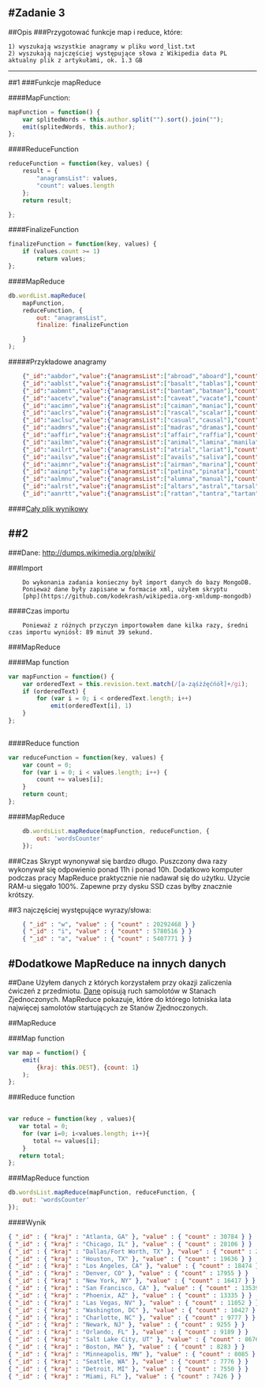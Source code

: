 #Zadanie 3
---
##Opis
###Przygotować funkcje map i reduce, które:

    1) wyszukają wszystkie anagramy w pliku word_list.txt
    2) wyszukają najczęściej występujące słowa z Wikipedia data PL aktualny plik z artykułami, ok. 1.3 GB

---


##1 
###Funkcje mapReduce

####MapFunction:
```js
mapFunction = function() {
	var splitedWords = this.author.split("").sort().join("");
	emit(splitedWords, this.author);
};
```

####ReduceFunction
```js
reduceFunction = function(key, values) {
	result = {
		"anagramsList": values,
		"count": values.length
	};
	return result;

};
```

####FinalizeFunction
```js
finalizeFunction = function(key, values) {
	if (values.count >= 1)
		return values;
};
```

####MapReduce
```js
db.wordList.mapReduce(
	mapFunction,
	reduceFunction, {
		out: "anagramsList",
		finalize: finalizeFunction

	}
);
```

#####Przykładowe anagramy

```json 
    {"_id":"aabdor","value":{"anagramsList":["abroad","aboard"],"count":2}}
    {"_id":"aablst","value":{"anagramsList":["basalt","tablas"],"count":2}}
    {"_id":"aabmnt","value":{"anagramsList":["bantam","batman"],"count":2}}
    {"_id":"aacetv","value":{"anagramsList":["caveat","vacate"],"count":2}}
    {"_id":"aacimn","value":{"anagramsList":["caiman","maniac"],"count":2}}
    {"_id":"aaclrs","value":{"anagramsList":["rascal","scalar"],"count":2}}
    {"_id":"aaclsu","value":{"anagramsList":["casual","causal"],"count":2}}
    {"_id":"aadmrs","value":{"anagramsList":["madras","dramas"],"count":2}}
    {"_id":"aaffir","value":{"anagramsList":["affair","raffia"],"count":2}}
    {"_id":"aailmn","value":{"anagramsList":["animal","lamina","manila"],"count":3}}
    {"_id":"aailrt","value":{"anagramsList":["atrial","lariat"],"count":2}}
    {"_id":"aailsv","value":{"anagramsList":["avails","saliva"],"count":2}}
    {"_id":"aaimnr","value":{"anagramsList":["airman","marina"],"count":2}}
    {"_id":"aainpt","value":{"anagramsList":["patina","pinata"],"count":2}}
    {"_id":"aalmnu","value":{"anagramsList":["alumna","manual"],"count":2}}
    {"_id":"aalrst","value":{"anagramsList":["altars","astral","tarsal"],"count":3}}
    {"_id":"aanrtt","value":{"anagramsList":["rattan","tantra","tartan"],"count":3}}
```

####[Cały plik wynikowy](./anagrams/anagrams.json)

##2
---
###Dane: http://dumps.wikimedia.org/plwiki/

###Import
```text
    Do wykonania zadania konieczny był import danych do bazy MongoDB.
    Ponieważ dane były zapisane w formacie xml, użyłem skryptu 
    [php](https://github.com/kodekrash/wikipedia.org-xmldump-mongodb)
```

####Czas importu
```
	Ponieważ z różnych przyczyn importowałem dane kilka razy, średni czas importu wyniósł: 89 minut 39 sekund.
```

###MapReduce

####Map function
```js
var mapFunction = function() {
    var orderedText = this.revision.text.match(/[a-ząśżźęćńół]+/gi);
    if (orderedText) {
        for (var i = 0; i < orderedText.length; i++)
            emit(orderedText[i], 1)
    }
};
 
```

####Reduce function
```js
var reduceFunction = function(key, values) {
	var count = 0;
	for (var i = 0; i < values.length; i++) {
		count += values[i];
	}
	return count;
};
```

####MapReduce
```js
	db.wordsList.mapReduce(mapFunction, reduceFunction, {
		out: 'wordsCounter'
	});
```

###Czas
Skrypt wynonywał się bardzo długo. Puszczony dwa razy wykonywał się odpowienio ponad 11h i ponad 10h.
Dodatkowo komputer podczas pracy MapReduce praktycznie nie nadawał się do użytku. Użycie RAM-u sięgało 100%. Zapewne przy dysku SSD czas byłby znacznie krótszy. 

##3 najczęściej występujące wyrazy/słowa:
```json
	{ "_id" : "w", "value" : { "count" : 20292468 } }
	{ "_id" : "i", "value" : { "count" : 5780516 } }
	{ "_id" : "a", "value" : { "count" : 5407771 } }
```


#Dodatkowe MapReduce na innych danych
---
##Dane
	Użyłem danych z których korzystałem przy okazji zaliczenia ćwiczeń z przedmiotu.
	[Dane](http://www.transtats.bts.gov/DL_SelectFields.asp?Table_ID=236&DB_Short_Name=On-Time) opisują ruch samolotów w Stanach Zjednoczonych.
	MapReduce pokazuje, które do którego lotniska lata najwięcej samolotów startujących ze Stanów Zjednoczonych.

##MapReduce

###Map function
```js
var map = function() {
    emit(
        {kraj: this.DEST}, {count: 1}
    );
};
```

###Reduce function
```js
 
var reduce = function(key , values){
   var total = 0;
    for (var i=0; i<values.length; i++){
       total += values[i];
    }
   return total;
};
```
	
###MapReduce function
```js
db.wordsList.mapReduce(mapFunction, reduceFunction, {
	out: 'wordsCounter'
});
```

####Wynik
```json
{ "_id" : { "kraj" : "Atlanta, GA" }, "value" : { "count" : 30784 } }
{ "_id" : { "kraj" : "Chicago, IL" }, "value" : { "count" : 28106 } }
{ "_id" : { "kraj" : "Dallas/Fort Worth, TX" }, "value" : { "count" : 23482 } }
{ "_id" : { "kraj" : "Houston, TX" }, "value" : { "count" : 19636 } }
{ "_id" : { "kraj" : "Los Angeles, CA" }, "value" : { "count" : 18474 } }
{ "_id" : { "kraj" : "Denver, CO" }, "value" : { "count" : 17955 } }
{ "_id" : { "kraj" : "New York, NY" }, "value" : { "count" : 16417 } }
{ "_id" : { "kraj" : "San Francisco, CA" }, "value" : { "count" : 13539 } }
{ "_id" : { "kraj" : "Phoenix, AZ" }, "value" : { "count" : 13335 } }
{ "_id" : { "kraj" : "Las Vegas, NV" }, "value" : { "count" : 11052 } }
{ "_id" : { "kraj" : "Washington, DC" }, "value" : { "count" : 10427 } }
{ "_id" : { "kraj" : "Charlotte, NC" }, "value" : { "count" : 9777 } }
{ "_id" : { "kraj" : "Newark, NJ" }, "value" : { "count" : 9255 } }
{ "_id" : { "kraj" : "Orlando, FL" }, "value" : { "count" : 9189 } }
{ "_id" : { "kraj" : "Salt Lake City, UT" }, "value" : { "count" : 8676 } }
{ "_id" : { "kraj" : "Boston, MA" }, "value" : { "count" : 8283 } }
{ "_id" : { "kraj" : "Minneapolis, MN" }, "value" : { "count" : 8085 } }
{ "_id" : { "kraj" : "Seattle, WA" }, "value" : { "count" : 7776 } }
{ "_id" : { "kraj" : "Detroit, MI" }, "value" : { "count" : 7550 } }
{ "_id" : { "kraj" : "Miami, FL" }, "value" : { "count" : 7426 } }
```